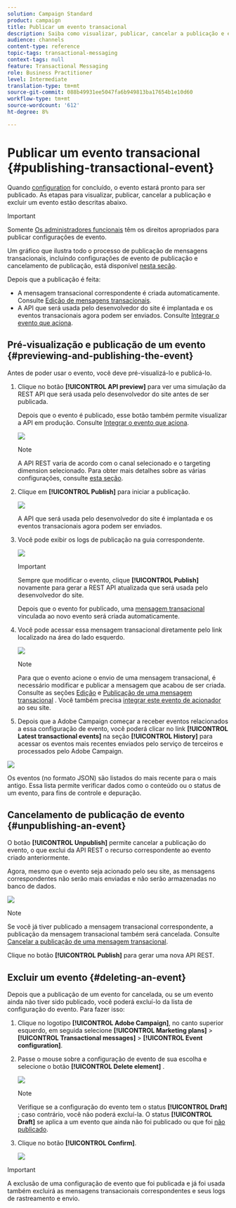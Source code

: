 ```yaml
---
solution: Campaign Standard
product: campaign
title: Publicar um evento transacional
description: Saiba como visualizar, publicar, cancelar a publicação e excluir uma configuração de evento transacional.
audience: channels
content-type: reference
topic-tags: transactional-messaging
context-tags: null
feature: Transactional Messaging
role: Business Practitioner
level: Intermediate
translation-type: tm+mt
source-git-commit: 088b49931ee5047fa6b949813ba17654b1e10d60
workflow-type: tm+mt
source-wordcount: '612'
ht-degree: 8%

---
```



# Publicar um evento transacional {#publishing-transactional-event}

Quando [configuration](../../channels/using/configuring-transactional-event.md) for concluído, o evento estará pronto para ser publicado. As etapas para visualizar, publicar, cancelar a publicação e excluir um evento estão descritas abaixo.

>[!IMPORTANT]
>
>Somente [Os administradores funcionais](../../administration/using/users-management.md#functional-administrators) <!--being part of the **[!UICONTROL All]** [organizational unit](../../administration/using/organizational-units.md) -->têm os direitos apropriados para publicar configurações de evento.

Um gráfico que ilustra todo o processo de publicação de mensagens transacionais, incluindo configurações de evento de publicação e cancelamento de publicação, está disponível [nesta seção](../../channels/using/publishing-transactional-message.md).

Depois que a publicação é feita:
* A mensagem transacional correspondente é criada automaticamente. Consulte [Edição de mensagens transacionais](../../channels/using/editing-transactional-message.md).
* A API que será usada pelo desenvolvedor do site é implantada e os eventos transacionais agora podem ser enviados. Consulte [Integrar o evento que aciona](../../channels/using/getting-started-with-transactional-msg.md#integrate-event-trigger).

## Pré-visualização e publicação de um evento {#previewing-and-publishing-the-event}

Antes de poder usar o evento, você deve pré-visualizá-lo e publicá-lo.

1. Clique no botão **[!UICONTROL API preview]** para ver uma simulação da REST API que será usada pelo desenvolvedor do site antes de ser publicada.

   Depois que o evento é publicado, esse botão também permite visualizar a API em produção. Consulte [Integrar o evento que aciona](../../channels/using/getting-started-with-transactional-msg.md#integrate-event-trigger).

   ![](assets/message-center_api_preview.png)

   >[!NOTE]
   >
   >A API REST varia de acordo com o canal selecionado e o targeting dimension selecionado. Para obter mais detalhes sobre as várias configurações, consulte [esta seção](../../channels/using/configuring-transactional-event.md#transactional-event-specific-configurations).

1. Clique em **[!UICONTROL Publish]** para iniciar a publicação.

   ![](assets/message-center_pub.png)

   A API que será usada pelo desenvolvedor do site é implantada e os eventos transacionais agora podem ser enviados.

1. Você pode exibir os logs de publicação na guia correspondente.

   ![](assets/message-center_logs.png)

   >[!IMPORTANT]
   >
   >Sempre que modificar o evento, clique **[!UICONTROL Publish]** novamente para gerar a REST API atualizada que será usada pelo desenvolvedor do site.

   Depois que o evento for publicado, uma [mensagem transacional](../../channels/using/editing-transactional-message.md) vinculada ao novo evento será criada automaticamente.

1. Você pode acessar essa mensagem transacional diretamente pelo link localizado na área do lado esquerdo.

   ![](assets/message-center_messagegeneration.png)

   >[!NOTE]
   >
   >Para que o evento acione o envio de uma mensagem transacional, é necessário modificar e publicar a mensagem que acabou de ser criada. Consulte as seções [Edição](../../channels/using/editing-transactional-message.md) e [Publicação de uma mensagem transacional](../../channels/using/publishing-transactional-message.md) . Você também precisa [integrar este evento de acionador](../../channels/using/getting-started-with-transactional-msg.md#integrate-event-trigger) ao seu site.

1. Depois que a Adobe Campaign começar a receber eventos relacionados a essa configuração de evento, você poderá clicar no link **[!UICONTROL Latest transactional events]** na seção **[!UICONTROL History]** para acessar os eventos mais recentes enviados pelo serviço de terceiros e processados pelo Adobe Campaign.

![](assets/message-center_latest-events.png)

Os eventos (no formato JSON) são listados do mais recente para o mais antigo. Essa lista permite verificar dados como o conteúdo ou o status de um evento, para fins de controle e depuração.

## Cancelamento de publicação de evento {#unpublishing-an-event}

O botão **[!UICONTROL Unpublish]** permite cancelar a publicação do evento, o que exclui da API REST o recurso correspondente ao evento criado anteriormente.

Agora, mesmo que o evento seja acionado pelo seu site, as mensagens correspondentes não serão mais enviadas e não serão armazenadas no banco de dados.

![](assets/message-center_unpublish.png)

>[!NOTE]
>
>Se você já tiver publicado a mensagem transacional correspondente, a publicação da mensagem transacional também será cancelada. Consulte [Cancelar a publicação de uma mensagem transacional](../../channels/using/publishing-transactional-message.md#unpublishing-a-transactional-message).

Clique no botão **[!UICONTROL Publish]** para gerar uma nova API REST.

<!--## Transactional messaging publication process {#transactional-messaging-pub-process}

The chart below illustrates the transactional messaging publication process.

![](assets/message-center_pub-process.png)

For more on publishing, pausing and unpublishing a transactional message, see [this section](../../channels/using/publishing-transactional-message.md).-->

## Excluir um evento {#deleting-an-event}

Depois que a publicação de um evento for cancelada, ou se um evento ainda não tiver sido publicado, você poderá excluí-lo da lista de configuração do evento. Para fazer isso:

1. Clique no logotipo **[!UICONTROL Adobe Campaign]**, no canto superior esquerdo, em seguida selecione **[!UICONTROL Marketing plans]** > **[!UICONTROL Transactional messages]** > **[!UICONTROL Event configuration]**.
1. Passe o mouse sobre a configuração de evento de sua escolha e selecione o botão **[!UICONTROL Delete element]** .

   ![](assets/message-center_delete-button.png)

   >[!NOTE]
   >
   >Verifique se a configuração do evento tem o status **[!UICONTROL Draft]** ; caso contrário, você não poderá excluí-la. O status **[!UICONTROL Draft]** se aplica a um evento que ainda não foi publicado ou que foi [não publicado](#unpublishing-an-event).

1. Clique no botão **[!UICONTROL Confirm]**.

   ![](assets/message-center_delete-confirm.png)

>[!IMPORTANT]
>
>A exclusão de uma configuração de evento que foi publicada e já foi usada também excluirá as mensagens transacionais correspondentes e seus logs de rastreamento e envio.
